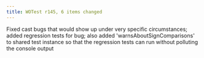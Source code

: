 ```yaml
---
title: WOTest r145, 6 items changed
---
```


Fixed cast bugs that would show up under very specific circumstances; added regression tests for bug; also added 'warnsAboutSignComparisons' to shared test instance so that the regression tests can run without polluting the console output
